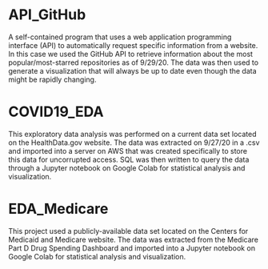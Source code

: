 # API_GitHub
A self-contained program that uses a web application programming interface (API) to automatically request specific information from a website. In this case we used the GitHub API to retrieve information about the most popular/most-starred repositories as of 9/29/20. The data was then used to generate a visualization that will always be up to date even though the data might be rapidly changing.

# COVID19_EDA
This exploratory data analysis was performed on a current data set located on the HealthData.gov website. The data was extracted on 9/27/20 in a .csv and imported into a server on AWS that was created specifically to store this data for uncorrupted access. SQL was then written to query the data through a Jupyter notebook on Google Colab for statistical analysis and visualization.

# EDA_Medicare
This project used a publicly-available data set located on the Centers for Medicaid and Medicare website. The data was extracted from the Medicare Part D Drug Spending Dashboard and imported into a Jupyter notebook on Google Colab for statistical analysis and visualization.
